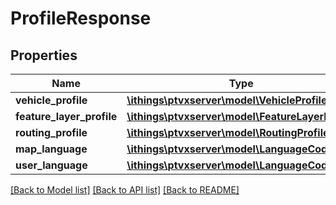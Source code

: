 # ProfileResponse

## Properties
Name | Type | Description | Notes
------------ | ------------- | ------------- | -------------
**vehicle_profile** | [**\ithings\ptvxserver\model\VehicleProfile**](VehicleProfile.md) |  | [optional] 
**feature_layer_profile** | [**\ithings\ptvxserver\model\FeatureLayerProfile**](FeatureLayerProfile.md) |  | [optional] 
**routing_profile** | [**\ithings\ptvxserver\model\RoutingProfile**](RoutingProfile.md) |  | [optional] 
**map_language** | [**\ithings\ptvxserver\model\LanguageCode**](LanguageCode.md) |  | [optional] 
**user_language** | [**\ithings\ptvxserver\model\LanguageCode**](LanguageCode.md) |  | [optional] 

[[Back to Model list]](../../README.md#documentation-for-models) [[Back to API list]](../../README.md#documentation-for-api-endpoints) [[Back to README]](../../README.md)


